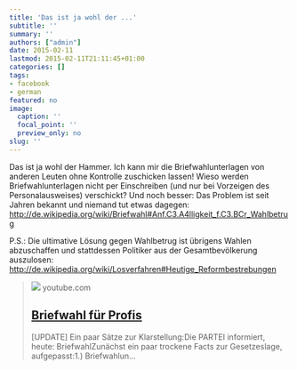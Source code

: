 ```yaml
---
title: 'Das ist ja wohl der ...'
subtitle: ''
summary: ''
authors: ["admin"]
date: 2015-02-11
lastmod: 2015-02-11T21:11:45+01:00
categories: []
tags:
- facebook
- german
featured: no
image:
  caption: ''
  focal_point: ''
  preview_only: no
slug: ''
---
```

Das ist ja wohl der Hammer. Ich kann mir die Briefwahlunterlagen von anderen Leuten ohne Kontrolle zuschicken lassen! Wieso werden Briefwahlunterlagen nicht per Einschreiben (und nur bei Vorzeigen des Personalausweises) verschickt? Und noch besser: Das Problem ist seit Jahren bekannt und niemand tut etwas dagegen: http://de.wikipedia.org/wiki/Briefwahl#Anf.C3.A4lligkeit_f.C3.BCr_Wahlbetrug

P.S.: Die ultimative Lösung gegen Wahlbetrug ist übrigens Wahlen abzuschaffen und stattdessen Politiker aus der Gesamtbevölkerung auszulosen: http://de.wikipedia.org/wiki/Losverfahren#Heutige_Reformbestrebungen
> [![](https://i.ytimg.com/vi/28gceMiAihQ/maxresdefault.jpg)](https://www.youtube.com/watch?v=28gceMiAihQ)
> youtube.com
> ## [Briefwahl für Profis](https://www.youtube.com/watch?v=28gceMiAihQ)
>
>[UPDATE] Ein paar Sätze zur Klarstellung:Die PARTEI informiert, heute: BriefwahlZunächst ein paar trockene Facts zur Gesetzeslage, aufgepasst:1.) Briefwahlun...


